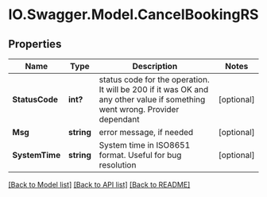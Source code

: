 # IO.Swagger.Model.CancelBookingRS
## Properties

Name | Type | Description | Notes
------------ | ------------- | ------------- | -------------
**StatusCode** | **int?** | status code for the operation. It will be 200 if it was OK and any other value if something went wrong. Provider dependant | [optional] 
**Msg** | **string** | error message, if needed | [optional] 
**SystemTime** | **string** | System time in ISO8651 format. Useful for bug resolution | [optional] 

[[Back to Model list]](../README.md#documentation-for-models) [[Back to API list]](../README.md#documentation-for-api-endpoints) [[Back to README]](../README.md)

